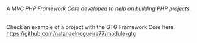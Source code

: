 ###### A MVC PHP Framework Core developed to help on building PHP projects. 

Check an example of a project with the GTG Framework Core here: https://github.com/natanaelnogueira77/module-gtg